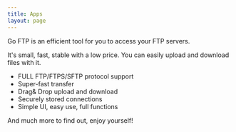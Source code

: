 ```yaml
---
title: Apps
layout: page
---
```



Go FTP is an efficient tool for you to access your FTP servers.

It's small, fast, stable with a low price.
You can easily upload and download files with it.
- FULL FTP/FTPS/SFTP protocol support 
- Super-fast transfer 
- Drag& Drop upload and download 
- Securely stored connections 
- Simple UI, easy use, full functions 
             
And much more to find out, enjoy yourself!

<script src="/media/js/jquery.tagcloud.js" type="text/javascript" charset="utf-8"></script> 
<script language="javascript">
$.fn.tagcloud.defaults = {
    size: {start: 1, end: 1, unit: 'em'},
      color: {start: '#f8e0e6', end: '#ff3333'}
};

$(function () {
    $('#tag_cloud a').tagcloud();
});
</script>
